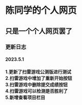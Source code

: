 <h1>陈同学的个人网页</h1>
<h2>只是一个个人网页罢了</h2>
<h3>更新日志</h3>
<h4>2023.5.1<h4>
1.更新了扫雷游戏公测版进行测试<br/>
2.扫雷游戏中增加了重新开始按钮<br/>
3.扫雷游戏中删除提交成绩按钮<br/>
4.扫雷游戏可以检测是否胜利了<br/>
5.新增查看项目栏目<br/>
